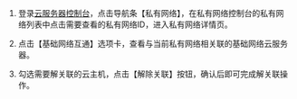 1) 登录[云服务器控制台](http://console.tce.fsphere.cn/)，点击导航条【私有网络】，在私有网络控制台的私有网络列表中点击需要查看的私有网络ID，进入私有网络详情页。

2) 点击【基础网络互通】选项卡，查看与当前私有网络相关联的基础网络云服务器。

3) 勾选需要解关联的云主机，点击【解除关联】按钮，确认后即可完成解关联操作。